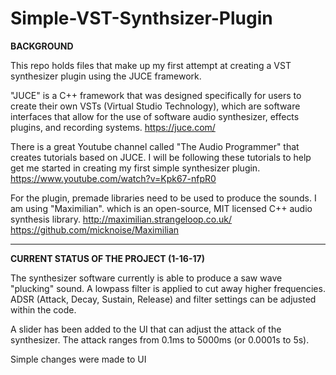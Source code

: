 # Simple-VST-Synthsizer-Plugin

**BACKGROUND**

This repo holds files that make up my first attempt at creating a VST synthesizer plugin using the JUCE framework.

"JUCE" is a C++ framework that was designed specifically for users to create their own VSTs (Virtual Studio Technology), which are software interfaces that allow for the use of software audio synthesizer, effects plugins, and recording systems.
https://juce.com/

There is a great Youtube channel called "The Audio Programmer" that creates tutorials based on JUCE. I will be following these tutorials to help get me started in creating my first simple synthesizer plugin.
https://www.youtube.com/watch?v=Kpk67-nfpR0

For the plugin, premade libraries need to be used to produce the sounds. I am using "Maximilian". which is an open-source, MIT licensed C++ audio synthesis library.
http://maximilian.strangeloop.co.uk/
https://github.com/micknoise/Maximilian

____________________________________________

**CURRENT STATUS OF THE PROJECT (1-16-17)**

The synthesizer software currently is able to produce a saw wave "plucking" sound. A lowpass filter is applied to cut away higher frequencies. ADSR (Attack, Decay, Sustain, Release) and filter settings can be adjusted within the code.

A slider has been added to the UI that can adjust the attack of the synthesizer. The attack ranges from 0.1ms to 5000ms (or 0.0001s to 5s).

Simple changes were made to UI
